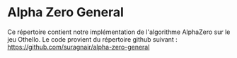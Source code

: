 # Alpha Zero General
Ce répertoire contient notre implémentation de l'algorithme AlphaZero sur le jeu Othello. Le code provient du répertoire github suivant : https://github.com/suragnair/alpha-zero-general
